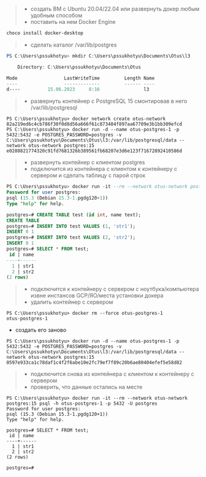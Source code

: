 > * создать ВМ с Ubuntu 20.04/22.04 или развернуть докер любым удобным способом
> * поставить на нем Docker Engine

```powershell
choco install docker-desktop
```

> * сделать каталог /var/lib/postgres

```powershell
PS C:\Users\pssukhotyu> mkdir C:\Users\pssukhotyu\Documents\Otus\l3

    Directory: C:\Users\pssukhotyu\Documents\Otus

Mode                 LastWriteTime         Length Name
----                 -------------         ------ ----
d----          15.06.2023     8:16                l3
```

> * развернуть контейнер с PostgreSQL 15 смонтировав в него /var/lib/postgresql

```shell
PS C:\Users\pssukhotyu> docker network create otus-network
82a219ed6c4cb786f30f0d8d56a666f61c873404f897aa67709e3b1bb309efcd
PS C:\Users\pssukhotyu> docker run -d --name otus-postgres-1 -p 5432:5432 -e POSTGRES_PASSWORD=postgres -v C:\Users\pssukhotyu\Documents\Otus\l3:/var/lib/postgresql/data --network otus-network postgres:15
e0280821774320c91fd7681326b389561fb68207e3d6e123f71672892410586d
```

> * развернуть контейнер с клиентом postgres
> * подключится из контейнера с клиентом к контейнеру с сервером и сделать таблицу с парой строк

```sql
PS C:\Users\pssukhotyu> docker run -it --rm --network otus-network postgres:15 psql -h otus-postgres-1 -p 5432 -U postgres
Password for user postgres:
psql (15.3 (Debian 15.3-1.pgdg120+1))
Type "help" for help.

postgres=# CREATE TABLE test (id int, name text);
CREATE TABLE
postgres=# INSERT INTO test VALUES (1, 'str1');
INSERT 0 1
postgres=# INSERT INTO test VALUES (2, 'str2');
INSERT 0 1
postgres=# SELECT * FROM test;
 id | name
----+------
  1 | str1
  2 | str2
(2 rows)
```

> * подключится к контейнеру с сервером с ноутбука/компьютера извне инстансов GCP/ЯО/места установки докера
> * удалить контейнер с сервером

```shell
PS C:\Users\pssukhotyu> docker rm --force otus-postgres-1
otus-postgres-1
```

* создать его заново

```shell
PS C:\Users\pssukhotyu> docker run -d --name otus-postgres-1 -p 5432:5432 -e POSTGRES_PASSWORD=postgres -v C:\Users\pssukhotyu\Documents\Otus\l3:/var/lib/postgresql/data --network otus-network postgres:15
0597e933ca1c78daf1c4f2f6abe10e2fc79ef7f89c20b6ae80404efef5e58d82
```

> * подключится снова из контейнера с клиентом к контейнеру с сервером
> * проверить, что данные остались на месте

```shell
PS C:\Users\pssukhotyu> docker run -it --rm --network otus-network postgres:15 psql -h otus-postgres-1 -p 5432 -U postgres
Password for user postgres:
psql (15.3 (Debian 15.3-1.pgdg120+1))
Type "help" for help.

postgres=# SELECT * FROM test;
 id | name
----+------
  1 | str1
  2 | str2
(2 rows)

postgres=#
```